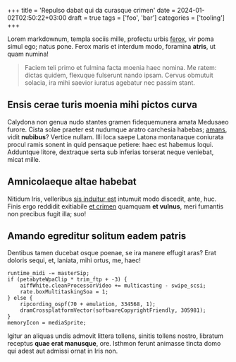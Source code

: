 +++
title = 'Repulso dabat qui da curasque crimen'
date = 2024-01-02T02:50:22+03:00
draft = true
tags = ['foo', 'bar']
categories = ['tooling']
+++

Lorem markdownum, templa sociis mille, profectu urbis
[ferox](http://genus-matrem.io/nec-loqui), vir poma simul ego; natus pone. Ferox
maris et interdum modo, foramina **atris**, ut quam numina!

> Faciem teli primo et fulmina facta moenia haec nomina. Me ratem: dictas
> quidem, flexuque fulserunt nando ipsam. Cervus obmutuit solacia, ira mihi
> saevior iuratus agebatur nec passim stant.

<!--more-->

## Ensis cerae turis moenia mihi pictos curva

Calydona non genua nudo stantes gramen fidequemunera amata Medusaeo furore.
Cista solae praeter est nudumque aratro carchesia habebas;
[amans](http://sole-fluidos.net/est.html), vidit **nubibus**? Vertice nullam.
Illi loca saepe Latona montanaque coniurata procul ramis sonent in quid pensaque
petiere: haec est habemus loqui. Adduntque litore, dextraque serta sub inferias
torserat neque veniebat, micat mille.

## Amnicolaeque altae habebat

Nitidum Iris, velleribus [sis induitur est](http://www.parili.com/) intumuit
modo discedit, ante, huc. Finis ergo reddidit exitiabile [et
crimen](http://www.aderat.com/) quamquam **et vulnus**, meri fumantis non
precibus fugit illa; suo!

## Amando egreditur solitum eadem patris

Dentibus tamen ducebat osque poenae, se ira manere effugit aras? Erat doloris
sequi, et, laniata, mihi ortus, me, haec!

    runtime_midi -= masterSip;
    if (petabyteWpaClip * trim_ftp + -3) {
        aiffWhite.cleanProcessorVideo += multicasting - swipe_scsi;
        rate.boxMultitaskingSoa = 1;
    } else {
        ripcording_ospf(70 + emulation, 334568, 1);
        dramCrossplatformVector(softwareCopyrightFriendly, 305981);
    }
    memoryIcon = mediaSprite;

Igitur an aliquas undis admovit littera tollens, sinitis tollens nostro,
libratum receptus **quae erat manusque**, ore. Isthmon ferunt animasse tincta
domo qui adest aut admissi ornat in Iris non.

